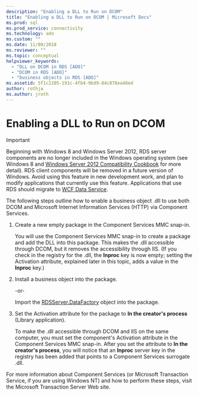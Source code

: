 ```yaml
---
description: "Enabling a DLL to Run on DCOM"
title: "Enabling a DLL to Run on DCOM | Microsoft Docs"
ms.prod: sql
ms.prod_service: connectivity
ms.technology: ado
ms.custom: ""
ms.date: 11/09/2018
ms.reviewer: ""
ms.topic: conceptual
helpviewer_keywords: 
  - "DLL on DCOM in RDS [ADO]"
  - "DCOM in RDS [ADO]"
  - "business objects in RDS [ADO]"
ms.assetid: 5f1c2205-191c-4fb4-9bd9-84c878ea46ed
author: rothja
ms.author: jroth
---
```

# Enabling a DLL to Run on DCOM
> [!IMPORTANT]
>  Beginning with Windows 8 and Windows Server 2012, RDS server components are no longer included in the Windows operating system (see Windows 8 and [Windows Server 2012 Compatibility Cookbook](https://www.microsoft.com/download/details.aspx?id=27416) for more detail). RDS client components will be removed in a future version of Windows. Avoid using this feature in new development work, and plan to modify applications that currently use this feature. Applications that use RDS should migrate to [WCF Data Service](https://go.microsoft.com/fwlink/?LinkId=199565).  
  
 The following steps outline how to enable a business object .dll to use both DCOM and Microsoft Internet Information Services (HTTP) via Component Services.  
  
1.  Create a new empty package in the Component Services MMC snap-in.  
  
     You will use the Component Services MMC snap-in to create a package and add the DLL into this package. This makes the .dll accessible through DCOM, but it removes the accessibility through IIS. (If you check in the registry for the .dll, the **Inproc** key is now empty; setting the Activation attribute, explained later in this topic, adds a value in the **Inproc** key.)  
  
2.  Install a business object into the package.  
  
     -or-  
  
     Import the [RDSServer.DataFactory](../../reference/rds-api/datafactory-object-rdsserver.md) object into the package.  
  
3.  Set the Activation attribute for the package to **In the creator's process** (Library application).  
  
     To make the .dll accessible through DCOM and IIS on the same computer, you must set the component's Activation attribute in the Component Services MMC snap-in. After you set the attribute to **In the creator's process**, you will notice that an **Inproc** server key in the registry has been added that points to a Component Services surrogate .dll.  
  
 For more information about Component Services (or Microsoft Transaction Service, if you are using Windows NT) and how to perform these steps, visit the Microsoft Transaction Server Web site.